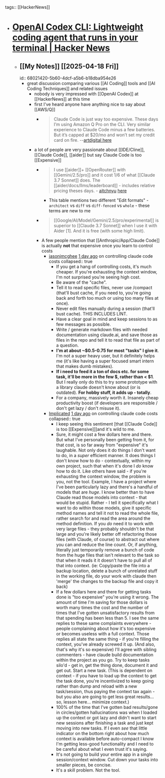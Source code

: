tags:: [[HackerNews]]

- # [OpenAI Codex CLI: Lightweight coding agent that runs in your terminal | Hacker News](https://news.ycombinator.com/item?id=43708025)
	- ## [[My Notes]] [[2025-04-18 Fri]]
	  id:: 68021420-5b60-4dcf-a5b6-b18dba954e26
		- great discussion comparing various [[AI Coding]] tools and [[AI Coding Techniques]] and related issues
			- nobody is very impressed with [[OpenAI Codex]] at [[HackerNews]] at this time
			- first I've heard anyone have anything nice to say about [[AWS/Q]]
				- > Claude Code is just way too expensive. These days I’m using Amazon Q Pro on the CLI. Very similar experience to Claude Code minus a few batteries. But it’s capped at $20/mo and won’t set my credit card on fire. --[artdigital here](https://news.ycombinator.com/item?id=43712470)
			- a lot of people are very passionate about [[IDE/Cline]], [[Claude Code]], [[aider]] but say Claude Code is too [[Expensive]]
				- > I use [[aider]]+ [[OpenRouter]] with [[Gemini/2.5/pro]] and it cost 1/6 of what [[Claude 3.7 Sonnet]] does. The [[aider/docs/llms/leaderboard]] - includes relative pricing theses days. - [aitchnyu](https://news.ycombinator.com/user?id=aitchnyu) [here](https://news.ycombinator.com/item?id=43713490)
					- This table mentions two different "Edit formats" - `architect` vs `diff` vs `diff-fenced` vs `whole` - these terms are new to me
				- > [[Google/AI/Model/Gemini/2.5/pro/experimental]] is superior to [[Claude 3.7 Sonnet]] when I use it with Aider [1]. And it is free (with some high limit).
				- A few people mention that [[Anthropic/App/Claude Code]] is actually **not** that expensive once you learn to control costs
					- [jasonjmcghee](https://news.ycombinator.com/user?id=jasonjmcghee) [1 day ago](https://news.ycombinator.com/item?id=43711801) on controlling claude code costs
					  collapsed:: true
						- If you get a hang of controlling costs, it's much cheaper. If you're exhausting the context window, I'm not surprised you're seeing high cost.
						- Be aware of the "cache".
						- Tell it to read specific files, never use /compact (that'll bust cache, if you need to, you're going back and forth too much or using too many files at once).
						- Never edit files manually during a session (that'll bust cache). THIS INCLUDES LINT.
						- Have a clear goal in mind and keep sessions to as few messages as possible.
						- Write / generate markdown files with needed documentation using claude.ai, and save those as files in the repo and tell it to read that file as part of a question.
						- **I'm at about ~$0.5-0.75 for most "tasks" I give it**. I'm not a super heavy user, but it definitely helps me (it's like having a super focused smart intern that makes dumb mistakes).
						- **If i need to feed it a ton of docs etc. for some task, it'll be more in the few $, rather than < $1**. But I really only do this to try some prototype with a library claude doesn't know about (or is outdated).
						  **For hobby stuff, it adds up - totally**.
						- For a company, massively worth it. Insanely cheap productivity boost (if developers are responsible / don't get lazy / don't misuse it).
					- [Implicated](https://news.ycombinator.com/user?id=Implicated) [1 day ago](https://news.ycombinator.com/item?id=43712547) on controlling claude code costs
					  collapsed:: true
						- I keep seeing this sentiment [that [[Claude Code]] is too [[Expensive]]]and it's wild to me.
						- Sure, it might cost a few dollars here and there. But what I've personally been getting from it, for that cost, is so far away from "expensive" it's laughable.
						  Not only does it do things I don't want to do, in a _super_ efficient manner. It does things I don't know how to do - contextually, within my own project, such that when it's done I _do_ know how to do it.
						  Like others have said - if you're exhausting the context window, the problem is you, not the tool.
						  Example, I have a project where I've been particularly lazy and there's a handful of models that are _huge_. I know better than to have Claude read those models into context - that would be stupid. Rather - I tell it specifically what I want to do within those models, give it specific method names and tell it not to read the whole file, rather search for and read the area around the method definition.
						  If you _do_ need it to work with very large files - they probably shouldn't be that large and you're likely better off refactoring those files (with Claude, of course) to abstract out where you can and reduce the line count. Or, if anything, literally just temporarily remove a bunch of code from the huge files that isn't relevant to the task so that when it reads it it doesn't have to pull all of that into context. (ie: Copy/paste the file into a backup location, delete a bunch of unrelated stuff in the working file, do your work with claude then 'merge' the changes to the backup file and copy it back)
						- If a few dollars here and there for getting tasks done is "too expensive" you're using it wrong. The amount of time I'm saving for those dollars is worth many times the cost and the number of times that I've gotten unsatisfactory results from that spending has been less than 5.
						  I see the same replies to these same complaints everywhere - people complaining about how it's too expensive or becomes useless with a full context. Those replies all state the same thing - if you're filling the context, you've already screwed it up. (And also, that's why it's so expensive)
						  I'll agree with sibling commenters - have claude build documentation within the project as you go. Try to keep tasks silo'd - get in, get the thing done, document it and get out. Start a new task. (This is dependent on context - if you have to load up the context to get the task done, you're incentivized to keep going rather than dump and reload with a new task/session, thus paying the context tax again - but you also are going to get less great results... so, lesson here... minimize context.)
						- 100% of the time that I've gotten bad results/gone in circles/gotten hallucinations was when I loaded up the context or got lazy and didn't want to start new sessions after finishing a task and just kept moving into new tasks. If I even _see_ that little indicator on the bottom right about how much context is available before auto-compact I know I'm getting less-good functionality and I need to be careful about what I even trust it's saying.
						- It's not going to build your entire app in a single session/context window. Cut down your tasks into smaller pieces, be concise.
						- It's a skill problem. Not the tool.